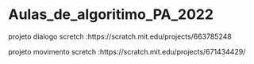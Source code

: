 # Aulas_de_algoritimo_PA_2022
<p>projeto dialogo scretch :https://scratch.mit.edu/projects/663785248<p>
<p>projeto movimento scretch :https://scratch.mit.edu/projects/671434429/<p>
